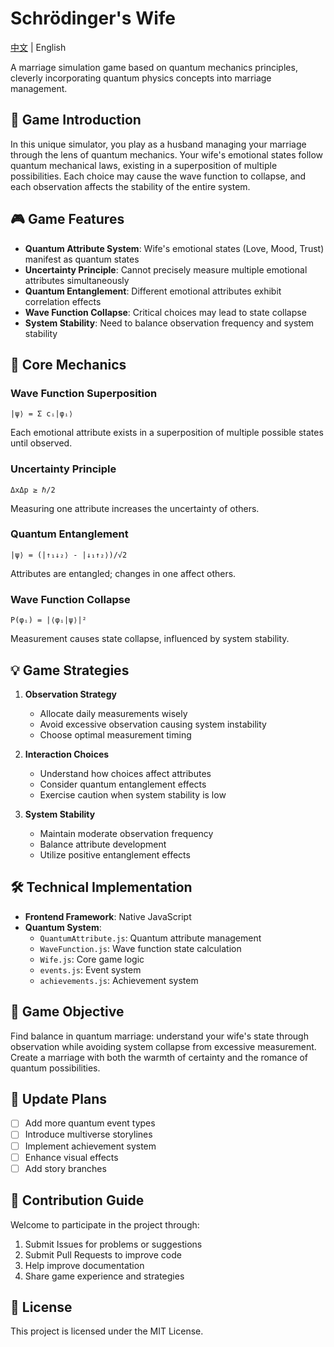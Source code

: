 # Schrödinger's Wife

[中文](README.md) | English

A marriage simulation game based on quantum mechanics principles, cleverly incorporating quantum physics concepts into marriage management.

## 🌟 Game Introduction

In this unique simulator, you play as a husband managing your marriage through the lens of quantum mechanics. Your wife's emotional states follow quantum mechanical laws, existing in a superposition of multiple possibilities. Each choice may cause the wave function to collapse, and each observation affects the stability of the entire system.

## 🎮 Game Features

- **Quantum Attribute System**: Wife's emotional states (Love, Mood, Trust) manifest as quantum states
- **Uncertainty Principle**: Cannot precisely measure multiple emotional attributes simultaneously
- **Quantum Entanglement**: Different emotional attributes exhibit correlation effects
- **Wave Function Collapse**: Critical choices may lead to state collapse
- **System Stability**: Need to balance observation frequency and system stability

## 🔧 Core Mechanics

### Wave Function Superposition
```
|ψ⟩ = Σ cᵢ|φᵢ⟩
```
Each emotional attribute exists in a superposition of multiple possible states until observed.

### Uncertainty Principle
```
ΔxΔp ≥ ℏ/2
```
Measuring one attribute increases the uncertainty of others.

### Quantum Entanglement
```
|ψ⟩ = (|↑₁↓₂⟩ - |↓₁↑₂⟩)/√2
```
Attributes are entangled; changes in one affect others.

### Wave Function Collapse
```
P(φᵢ) = |⟨φᵢ|ψ⟩|²
```
Measurement causes state collapse, influenced by system stability.

## 💡 Game Strategies

1. **Observation Strategy**
   - Allocate daily measurements wisely
   - Avoid excessive observation causing system instability
   - Choose optimal measurement timing

2. **Interaction Choices**
   - Understand how choices affect attributes
   - Consider quantum entanglement effects
   - Exercise caution when system stability is low

3. **System Stability**
   - Maintain moderate observation frequency
   - Balance attribute development
   - Utilize positive entanglement effects

## 🛠️ Technical Implementation

- **Frontend Framework**: Native JavaScript
- **Quantum System**:
  - `QuantumAttribute.js`: Quantum attribute management
  - `WaveFunction.js`: Wave function state calculation
  - `Wife.js`: Core game logic
  - `events.js`: Event system
  - `achievements.js`: Achievement system

## 🎯 Game Objective

Find balance in quantum marriage: understand your wife's state through observation while avoiding system collapse from excessive measurement. Create a marriage with both the warmth of certainty and the romance of quantum possibilities.

## 🔄 Update Plans

- [ ] Add more quantum event types
- [ ] Introduce multiverse storylines
- [ ] Implement achievement system
- [ ] Enhance visual effects
- [ ] Add story branches

## 👥 Contribution Guide

Welcome to participate in the project through:
1. Submit Issues for problems or suggestions
2. Submit Pull Requests to improve code
3. Help improve documentation
4. Share game experience and strategies

## 📝 License

This project is licensed under the MIT License. 